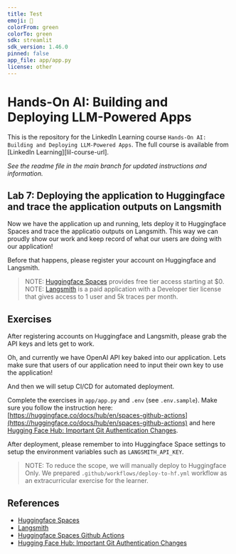 ```yaml
---
title: Test
emoji: 🚀
colorFrom: green
colorTo: green
sdk: streamlit
sdk_version: 1.46.0
pinned: false
app_file: app/app.py
license: other
---
```


# Hands-On AI: Building and Deploying LLM-Powered Apps
This is the repository for the LinkedIn Learning course `Hands-On AI: Building and Deploying LLM-Powered Apps`. The full course is available from [LinkedIn Learning][lil-course-url].

_See the readme file in the main branch for updated instructions and information._

## Lab 7: Deploying the application to Huggingface and trace the application outputs on Langsmith

Now we have the application up and running, lets deploy it to Huggingface Spaces and trace the applicatio outputs on Langsmith. This way we can proudly show our work and keep record of what our users are doing with our application!

Before that happens, please register your account on Huggingface and Langsmith.

> NOTE: [Huggingface Spaces](https://huggingface.co/pricing) provides free tier access starting at $0.
> NOTE: [Langsmith](https://www.langchain.com/pricing-langsmith) is a paid application with a Developer tier license that gives access to 1 user and 5k traces per month.

## Exercises

After registering accounts on Huggingface and Langsmith, please grab the API keys and lets get to work.

Oh, and currently we have OpenAI API key baked into our application. Lets make sure that users of our application need to input their own key to use the application!

And then we will setup CI/CD for automated deployment.

Complete the exercises in `app/app.py` and `.env` (see `.env.sample`). Make sure you follow the instruction here: [https://huggingface.co/docs/hub/en/spaces-github-actions](https://huggingface.co/docs/hub/en/spaces-github-actions) and here [Hugging Face Hub: Important Git Authentication Changes](https://huggingface.co/blog/password-git-deprecation).

After deployment, please remember to into Huggingface Space settings to setup the environment variables such as `LANGSMITH_API_KEY`.

> NOTE: To reduce the scope, we will manually deploy to Huggingface Only. We prepared `.github/workflows/deploy-to-hf.yml` workflow as an extracurricular exercise for the learner.

## References

- [Huggingface Spaces](https://huggingface.co/pricing)
- [Langsmith](https://www.langchain.com/pricing-langsmith)
- [Huggingface Spaces Github Actions](https://huggingface.co/docs/hub/en/spaces-github-actions)
- [Hugging Face Hub: Important Git Authentication Changes](https://huggingface.co/blog/password-git-deprecation)